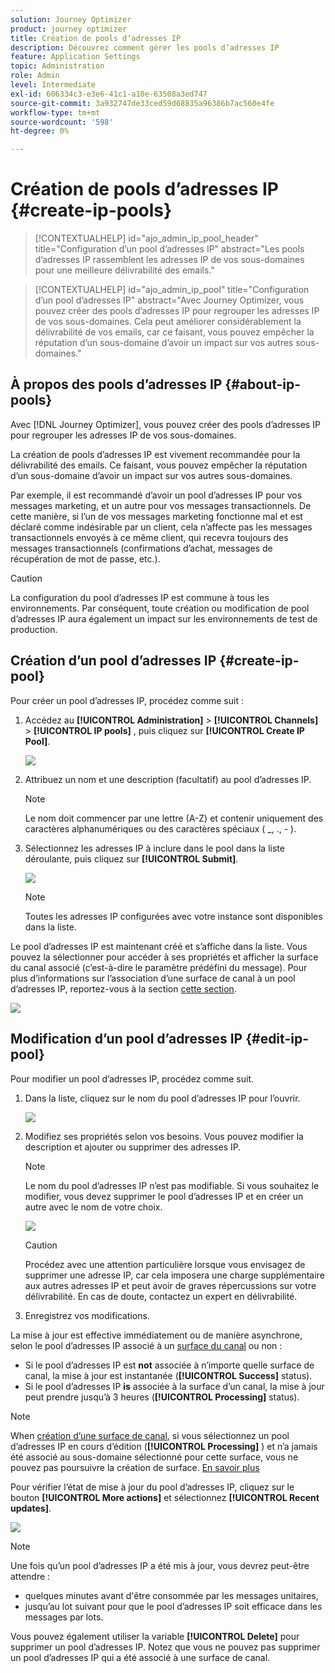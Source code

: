 ```yaml
---
solution: Journey Optimizer
product: journey optimizer
title: Création de pools d’adresses IP
description: Découvrez comment gérer les pools d’adresses IP
feature: Application Settings
topic: Administration
role: Admin
level: Intermediate
exl-id: 606334c3-e3e6-41c1-a10e-63508a3ed747
source-git-commit: 3a932747de33ced59d68835a96386b7ac560e4fe
workflow-type: tm+mt
source-wordcount: '598'
ht-degree: 0%

---
```


# Création de pools d’adresses IP {#create-ip-pools}

>[!CONTEXTUALHELP]
>id="ajo_admin_ip_pool_header"
>title="Configuration d’un pool d’adresses IP"
>abstract="Les pools d’adresses IP rassemblent les adresses IP de vos sous-domaines pour une meilleure délivrabilité des emails."

>[!CONTEXTUALHELP]
>id="ajo_admin_ip_pool"
>title="Configuration d’un pool d’adresses IP"
>abstract="Avec Journey Optimizer, vous pouvez créer des pools d’adresses IP pour regrouper les adresses IP de vos sous-domaines. Cela peut améliorer considérablement la délivrabilité de vos emails, car ce faisant, vous pouvez empêcher la réputation d’un sous-domaine d’avoir un impact sur vos autres sous-domaines."

## À propos des pools d’adresses IP {#about-ip-pools}

Avec [!DNL Journey Optimizer], vous pouvez créer des pools d’adresses IP pour regrouper les adresses IP de vos sous-domaines.

La création de pools d’adresses IP est vivement recommandée pour la délivrabilité des emails. Ce faisant, vous pouvez empêcher la réputation d’un sous-domaine d’avoir un impact sur vos autres sous-domaines.

Par exemple, il est recommandé d’avoir un pool d’adresses IP pour vos messages marketing, et un autre pour vos messages transactionnels. De cette manière, si l’un de vos messages marketing fonctionne mal et est déclaré comme indésirable par un client, cela n’affecte pas les messages transactionnels envoyés à ce même client, qui recevra toujours des messages transactionnels (confirmations d’achat, messages de récupération de mot de passe, etc.).

>[!CAUTION]
>
>La configuration du pool d’adresses IP est commune à tous les environnements. Par conséquent, toute création ou modification de pool d’adresses IP aura également un impact sur les environnements de test de production.

## Création d’un pool d’adresses IP {#create-ip-pool}

Pour créer un pool d’adresses IP, procédez comme suit :

1. Accédez au **[!UICONTROL Administration]** > **[!UICONTROL Channels]** > **[!UICONTROL IP pools]** , puis cliquez sur **[!UICONTROL Create IP Pool]**.

   ![](assets/ip-pool-create.png)

1. Attribuez un nom et une description (facultatif) au pool d’adresses IP.

   >[!NOTE]
   >
   >Le nom doit commencer par une lettre (A-Z) et contenir uniquement des caractères alphanumériques ou des caractères spéciaux ( _, ., - ).

1. Sélectionnez les adresses IP à inclure dans le pool dans la liste déroulante, puis cliquez sur **[!UICONTROL Submit]**.

   ![](assets/ip-pool-config.png)

   >[!NOTE]
   >
   >Toutes les adresses IP configurées avec votre instance sont disponibles dans la liste.

Le pool d’adresses IP est maintenant créé et s’affiche dans la liste. Vous pouvez la sélectionner pour accéder à ses propriétés et afficher la surface du canal associé (c’est-à-dire le paramètre prédéfini du message). Pour plus d’informations sur l’association d’une surface de canal à un pool d’adresses IP, reportez-vous à la section [cette section](channel-surfaces.md).

![](assets/ip-pool-created.png)

## Modification d’un pool d’adresses IP {#edit-ip-pool}

Pour modifier un pool d’adresses IP, procédez comme suit.

1. Dans la liste, cliquez sur le nom du pool d’adresses IP pour l’ouvrir.

   ![](assets/ip-pool-list.png)

1. Modifiez ses propriétés selon vos besoins. Vous pouvez modifier la description et ajouter ou supprimer des adresses IP.

   >[!NOTE]
   >
   >Le nom du pool d’adresses IP n’est pas modifiable. Si vous souhaitez le modifier, vous devez supprimer le pool d’adresses IP et en créer un autre avec le nom de votre choix.

   ![](assets/ip-pool-edit.png)

   >[!CAUTION]
   >
   >Procédez avec une attention particulière lorsque vous envisagez de supprimer une adresse IP, car cela imposera une charge supplémentaire aux autres adresses IP et peut avoir de graves répercussions sur votre délivrabilité. En cas de doute, contactez un expert en délivrabilité.

1. Enregistrez vos modifications.

La mise à jour est effective immédiatement ou de manière asynchrone, selon le pool d’adresses IP associé à un [surface du canal](channel-surfaces.md) ou non :

* Si le pool d’adresses IP est **not** associée à n’importe quelle surface de canal, la mise à jour est instantanée (**[!UICONTROL Success]** status).
* Si le pool d’adresses IP **is** associée à la surface d’un canal, la mise à jour peut prendre jusqu’à 3 heures (**[!UICONTROL Processing]** status).

>[!NOTE]
>
>When [création d’une surface de canal](channel-surfaces.md#create-channel-surface), si vous sélectionnez un pool d’adresses IP en cours d’édition (**[!UICONTROL Processing]** ) et n’a jamais été associé au sous-domaine sélectionné pour cette surface, vous ne pouvez pas poursuivre la création de surface. [En savoir plus](channel-surfaces.md#subdomains-and-ip-pools)

Pour vérifier l’état de mise à jour du pool d’adresses IP, cliquez sur le bouton **[!UICONTROL More actions]** et sélectionnez **[!UICONTROL Recent updates]**.

![](assets/ip-pool-recent-update.png)

>[!NOTE]
>
>Une fois qu’un pool d’adresses IP a été mis à jour, vous devrez peut-être attendre :
>* quelques minutes avant d&#39;être consommée par les messages unitaires,
>* jusqu’au lot suivant pour que le pool d’adresses IP soit efficace dans les messages par lots.


Vous pouvez également utiliser la variable **[!UICONTROL Delete]** pour supprimer un pool d’adresses IP. Notez que vous ne pouvez pas supprimer un pool d’adresses IP qui a été associé à une surface de canal.

